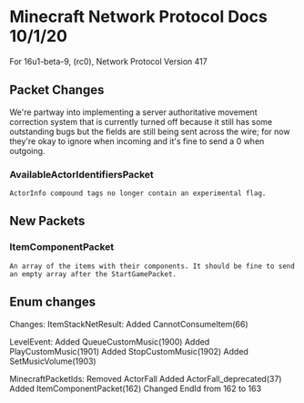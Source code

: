 # Minecraft Network Protocol Docs 10/1/20
For 16u1-beta-9, (rc0), Network Protocol Version 417

## Packet Changes

We're partway into implementing a server authoritative movement correction system that is currently turned off because it still has some outstanding bugs but the fields are still being sent across the wire; for now they're okay to ignore when incoming and it's fine to send a 0 when outgoing.

### AvailableActorIdentifiersPacket 
    ActorInfo compound tags no longer contain an experimental flag.

## New Packets

### ItemComponentPacket 
    An array of the items with their components. It should be fine to send an empty array after the StartGamePacket.

## Enum changes

Changes:
ItemStackNetResult:
  Added CannotConsumeItem(66)

LevelEvent:
  Added QueueCustomMusic(1900)
  Added PlayCustomMusic(1901)
  Added StopCustomMusic(1902)
  Added SetMusicVolume(1903)

MinecraftPacketIds:
  Removed ActorFall
  Added ActorFall_deprecated(37)
  Added ItemComponentPacket(162)
  Changed EndId from 162 to 163
